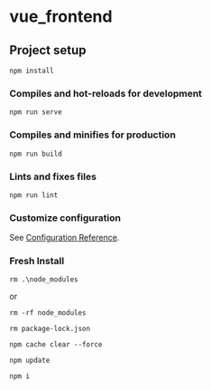 # vue_frontend

## Project setup
```
npm install
```

### Compiles and hot-reloads for development
```
npm run serve
```

### Compiles and minifies for production
```
npm run build
```

### Lints and fixes files
```
npm run lint
```

### Customize configuration
See [Configuration Reference](https://cli.vuejs.org/config/).





### Fresh Install

```
rm .\node_modules 
```
or
``` 
rm -rf node_modules
```

```
rm package-lock.json
```

```
npm cache clear --force

npm update

npm i
```

